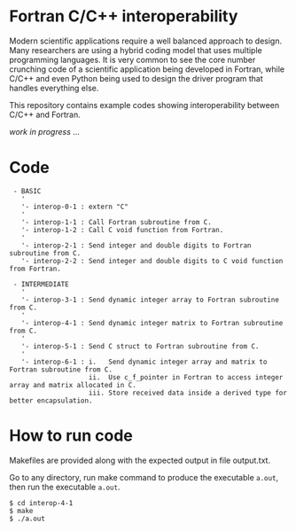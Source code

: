# Fortran C/C++ interoperability

Modern scientific applications require a well balanced approach to design. Many researchers are using a hybrid coding model that uses multiple programming languages. It is very common to see the core number crunching code of a scientific application being developed in Fortran, while C/C++ and even Python being used to design the driver program that handles everything else.

This repository contains example codes showing interoperability between C/C++ and Fortran.

_work in progress_ ...

# Code

```
 - BASIC
   '
   '- interop-0-1 : extern "C"
   '
   '- interop-1-1 : Call Fortran subroutine from C.
   '- interop-1-2 : Call C void function from Fortran.
   '
   '- interop-2-1 : Send integer and double digits to Fortran subroutine from C.
   '- interop-2-2 : Send integer and double digits to C void function from Fortran.

 - INTERMEDIATE
   '
   '- interop-3-1 : Send dynamic integer array to Fortran subroutine from C.
   '
   '- interop-4-1 : Send dynamic integer matrix to Fortran subroutine from C.
   '
   '- interop-5-1 : Send C struct to Fortran subroutine from C.
   '
   '- interop-6-1 : i.   Send dynamic integer array and matrix to Fortran subroutine from C.
                    ii.  Use c_f_pointer in Fortran to access integer array and matrix allocated in C.
                    iii. Store received data inside a derived type for better encapsulation.
```
# How to run code

Makefiles are provided along with the expected output in file output.txt.

Go to any directory, run make command to produce the executable `a.out`, then run the executable `a.out`.

```
$ cd interop-4-1
$ make
$ ./a.out
```
